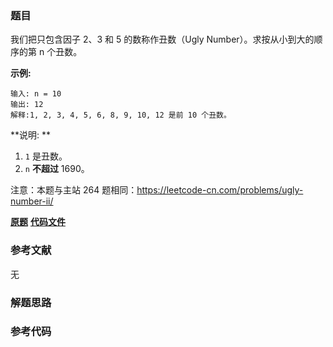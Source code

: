 ### 题目
我们把只包含因子 2、3 和 5 的数称作丑数（Ugly Number）。求按从小到大的顺序的第 n 个丑数。



**示例:**

    
    
    输入: n = 10
    输出: 12
    解释:1, 2, 3, 4, 5, 6, 8, 9, 10, 12 是前 10 个丑数。

**说明:  **

  1. `1` 是丑数。
  2. `n`  **不超过** 1690。

注意：本题与主站 264 题相同：<https://leetcode-cn.com/problems/ugly-number-ii/>

 **[原题](https://leetcode-cn.com/problems/chou-shu-lcof/)**    **[代码文件]()**


### 参考文献
无

### 解题思路




### 参考代码

```go


```




